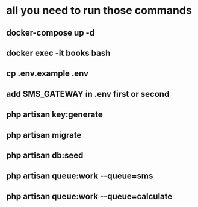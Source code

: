 # all you need to run those commands

## docker-compose up -d

## docker exec -it books bash

## cp .env.example .env

## add SMS_GATEWAY in .env first or second

## php artisan key:generate

## php artisan migrate

## php artisan db:seed

## php artisan queue:work --queue=sms

## php artisan queue:work --queue=calculate
